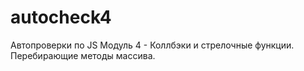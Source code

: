# autocheck4
Автопроверки по JS Модуль 4 - Коллбэки и стрелочные функции. Перебирающие методы массива.
